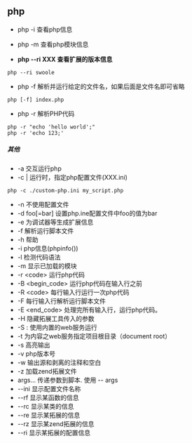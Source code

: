 ##  php
* php -i 查看php信息

* php -m 查看php模块信息
* **php --ri XXX  查看扩展的版本信息**
```
php --ri swoole
``` 
* php -f 解析并运行给定的文件名，如果后面是文件名即可省略

```
php [-f] index.php
```

* php -r 解析PHP代码


```
php -r "echo 'hello world';"
php -r 'echo 123;'
```


##### 其他
* -a 交互运行php
* -c <path>|<file> 运行时，指定php配置文件(XXX.ini)

```
php -c ./custom-php.ini my_script.php
```
* -n 不使用配置文件
* -d foo[=bar] 设置php.ine配置文件中foo的值为bar
* -e 为调试器等生成扩展信息
* -f <file> 解析运行脚本文件
* -h 帮助
* -i php信息(phpinfo())
* -l 检测代码语法
* -m 显示已加载的模块
* -r \<code> 运行php代码
* -B \<begin_code> 运行php代码在输入行之前
* -R \<code> 每行输入行运行一次php代码
* -F <file> 每行输入行解析运行脚本文件
* -E <end_code> 处理完所有输入行，运行php代码。
* -H 隐藏拓展工具传入的参数
* -S <addr>:<port> 使用内置的web服务运行
* -t <docroot> 为内容之web服务指定项目根目录（document root）
* -s 高亮输出
* -v php版本号
* -w 输出源和剥离的注释和空白
* -z <file> 加载zend拓展文件
* args... 传递参数到脚本. 使用 -- args
* --ini 显示配置文件名称
* --rf <name> 显示某函数的信息
* --rc <name> 显示某类的信息
* --re <name> 显示某拓展的信息
* --rz <name> 显示某zend拓展的信息
* --ri <name> 显示某拓展的配置信息
